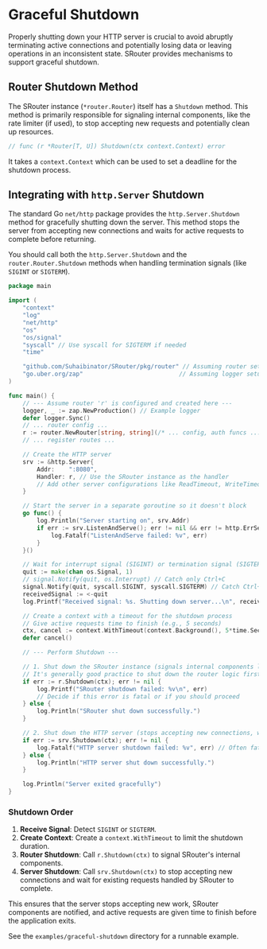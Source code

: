 # Graceful Shutdown

Properly shutting down your HTTP server is crucial to avoid abruptly terminating active connections and potentially losing data or leaving operations in an inconsistent state. SRouter provides mechanisms to support graceful shutdown.

## Router Shutdown Method

The SRouter instance (`*router.Router`) itself has a `Shutdown` method. This method is primarily responsible for signaling internal components, like the rate limiter (if used), to stop accepting new requests and potentially clean up resources.

```go
// func (r *Router[T, U]) Shutdown(ctx context.Context) error
```

It takes a `context.Context` which can be used to set a deadline for the shutdown process.

## Integrating with `http.Server` Shutdown

The standard Go `net/http` package provides the `http.Server.Shutdown` method for gracefully shutting down the server. This method stops the server from accepting new connections and waits for active requests to complete before returning.

You should call both the `http.Server.Shutdown` and the `router.Router.Shutdown` methods when handling termination signals (like `SIGINT` or `SIGTERM`).

```go
package main

import (
	"context"
	"log"
	"net/http"
	"os"
	"os/signal"
	"syscall" // Use syscall for SIGTERM if needed
	"time"

	"github.com/Suhaibinator/SRouter/pkg/router" // Assuming router setup as 'r'
	"go.uber.org/zap"                           // Assuming logger setup as 'logger'
)

func main() {
	// --- Assume router 'r' is configured and created here ---
	logger, _ := zap.NewProduction() // Example logger
	defer logger.Sync()
	// ... router config ...
	r := router.NewRouter[string, string](/* ... config, auth funcs ... */)
	// ... register routes ...

	// Create the HTTP server
	srv := &http.Server{
		Addr:    ":8080",
		Handler: r, // Use the SRouter instance as the handler
		// Add other server configurations like ReadTimeout, WriteTimeout if desired
	}

	// Start the server in a separate goroutine so it doesn't block
	go func() {
		log.Println("Server starting on", srv.Addr)
		if err := srv.ListenAndServe(); err != nil && err != http.ErrServerClosed {
			log.Fatalf("ListenAndServe failed: %v", err)
		}
	}()

	// Wait for interrupt signal (SIGINT) or termination signal (SIGTERM)
	quit := make(chan os.Signal, 1)
	// signal.Notify(quit, os.Interrupt) // Catch only Ctrl+C
	signal.Notify(quit, syscall.SIGINT, syscall.SIGTERM) // Catch Ctrl+C and SIGTERM
	receivedSignal := <-quit
	log.Printf("Received signal: %s. Shutting down server...\n", receivedSignal)

	// Create a context with a timeout for the shutdown process
	// Give active requests time to finish (e.g., 5 seconds)
	ctx, cancel := context.WithTimeout(context.Background(), 5*time.Second)
	defer cancel()

	// --- Perform Shutdown ---

	// 1. Shut down the SRouter instance (signals internal components like rate limiter)
	// It's generally good practice to shut down the router logic first.
	if err := r.Shutdown(ctx); err != nil {
		log.Printf("SRouter shutdown failed: %v\n", err)
		// Decide if this error is fatal or if you should proceed
	} else {
		log.Println("SRouter shut down successfully.")
	}

	// 2. Shut down the HTTP server (stops accepting new connections, waits for active requests)
	if err := srv.Shutdown(ctx); err != nil {
		log.Fatalf("HTTP server shutdown failed: %v", err) // Often fatal if server can't shut down
	} else {
		log.Println("HTTP server shut down successfully.")
	}

	log.Println("Server exited gracefully")
}

```

### Shutdown Order

1.  **Receive Signal**: Detect `SIGINT` or `SIGTERM`.
2.  **Create Context**: Create a `context.WithTimeout` to limit the shutdown duration.
3.  **Router Shutdown**: Call `r.Shutdown(ctx)` to signal SRouter's internal components.
4.  **Server Shutdown**: Call `srv.Shutdown(ctx)` to stop accepting new connections and wait for existing requests handled by SRouter to complete.

This ensures that the server stops accepting new work, SRouter components are notified, and active requests are given time to finish before the application exits.

See the `examples/graceful-shutdown` directory for a runnable example.
